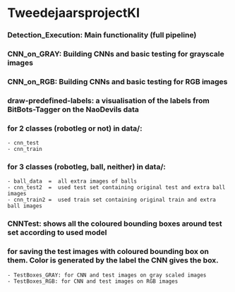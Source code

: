 # TweedejaarsprojectKI

### Detection_Execution: Main functionality (full pipeline)
### CNN_on_GRAY: Building CNNs and basic testing for grayscale images
### CNN_on_RGB: Building CNNs and basic testing for RGB images
### draw-predefined-labels: a visualisation of the labels from BitBots-Tagger on the NaoDevils data

### for 2 classes (robotleg or not) in data/:
	- cnn_test
	- cnn_train

### for 3 classes (robotleg, ball, neither) in data/:
	- ball_data  =  all extra images of balls
	- cnn_test2  =	used test set containing original test and extra ball images
	- cnn_train2 =	used train set containing original train and extra ball images

### CNNTest: shows all the coloured bounding boxes around test set according to used model

### for saving the test images with coloured bounding box on them. Color is generated by the label the CNN gives the box.
	- TestBoxes_GRAY: for CNN and test images on gray scaled images
	- TestBoxes_RGB: for CNN and test images on RGB images

